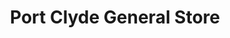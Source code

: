 ---
title: "Port Clyde General Store"
url: /saint-george/port-clyde-general-store/
shop: Dorfladen
---